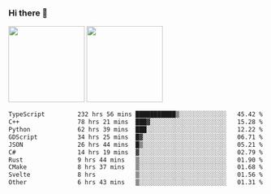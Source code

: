 ### Hi there 👋

<img height="150em" src="https://github-readme-stats.vercel.app/api?username=EddieDover&count_private=true&include_all_commits=true&show_icons=true&theme=dracula&hide_border=false&rank_icon=percentile"/>
<img height="150em" src="https://github-readme-stats.vercel.app/api/top-langs/?username=EddieDover&theme=dracula&hide_border=false&&layout=compact&langs_count=20" />

<!--START_SECTION:waka-->

```txt
TypeScript         232 hrs 56 mins ███████████▒░░░░░░░░░░░░░   45.42 %
C++                78 hrs 21 mins  ███▓░░░░░░░░░░░░░░░░░░░░░   15.28 %
Python             62 hrs 39 mins  ███░░░░░░░░░░░░░░░░░░░░░░   12.22 %
GDScript           34 hrs 25 mins  █▓░░░░░░░░░░░░░░░░░░░░░░░   06.71 %
JSON               26 hrs 44 mins  █▒░░░░░░░░░░░░░░░░░░░░░░░   05.21 %
C#                 14 hrs 19 mins  ▓░░░░░░░░░░░░░░░░░░░░░░░░   02.79 %
Rust               9 hrs 44 mins   ▒░░░░░░░░░░░░░░░░░░░░░░░░   01.90 %
CMake              8 hrs 37 mins   ▒░░░░░░░░░░░░░░░░░░░░░░░░   01.68 %
Svelte             8 hrs           ▒░░░░░░░░░░░░░░░░░░░░░░░░   01.56 %
Other              6 hrs 43 mins   ▒░░░░░░░░░░░░░░░░░░░░░░░░   01.31 %
```

<!--END_SECTION:waka-->

<!--
**EddieDover/EddieDover** is a ✨ _special_ ✨ repository because its `README.md` (this file) appears on your GitHub profile.

Here are some ideas to get you started:

- 🔭 I’m currently working on ...
- 🌱 I’m currently learning ...
- 👯 I’m looking to collaborate on ...
- 🤔 I’m looking for help with ...
- 💬 Ask me about ...
- 📫 How to reach me: ...
- 😄 Pronouns: ...
- ⚡ Fun fact: ...
-->
<a rel="me" href="https://techhub.social/@EddieDover"></a>
